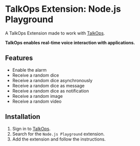 # TalkOps Extension: Node.js Playground

A TalkOps Extension made to work with [TalkOps](https://talkops.app).

**TalkOps enables real-time voice interaction with applications.**

## Features

* Enable the alarm
* Receive a random dice
* Receive a random dice asynchronously
* Receive a random dice as message
* Receive a random dice as notification
* Receive a random image
* Receive a random video

## Installation

1. Sign in to [TalkOps](https://talkops.app).
2. Search for the `Node.js Playground` extension.
3. Add the extension and follow the instructions.